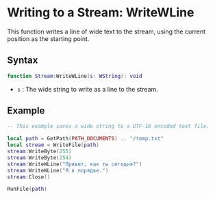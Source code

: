# Writing to a Stream: WriteWLine

This function writes a line of wide text to the stream, using the current position as the starting point.
    
## Syntax

```lua
function Stream:WriteWLine(s: WString): void
```
    
- `s` : The wide string to write as a line to the stream.


## Example

```lua
-- This example saves a wide string to a UTF-16 encoded text file.

local path = GetPath(PATH_DOCUMENTS) .. "/temp.txt"
local stream = WriteFile(path)
stream:WriteByte(255)
stream:WriteByte(254)
stream:WriteWLine("Привет, как ты сегодня?")
stream:WriteWLine("Я в порядке.")
stream:Close()

RunFile(path)
```
